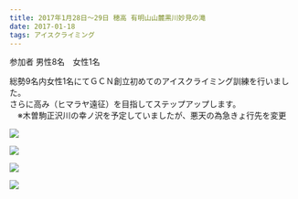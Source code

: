```yaml
---
title: 2017年1月28日～29日 穂高 有明山山麓黒川妙見の滝
date: 2017-01-18
tags: アイスクライミング
---
```


参加者 男性8名　女性1名  

総勢9名内女性1名にてＧＣＮ創立初めてのアイスクライミング訓練を行いました。  
さらに高み（ヒマラヤ遠征）を目指してステップアップします。  
　※木曽駒正沢川の幸ノ沢を予定していましたが、悪天の為急きょ行先を変更  

![](/2017/01/18/20170118/dscn3896_2.jpg)  

![](/2017/01/18/20170118/rimg0014_2.jpg)  

![](/2017/01/18/20170118/rimg0012_2.jpg)  

![](/2017/01/18/20170118/dscn3855_2.jpg)
